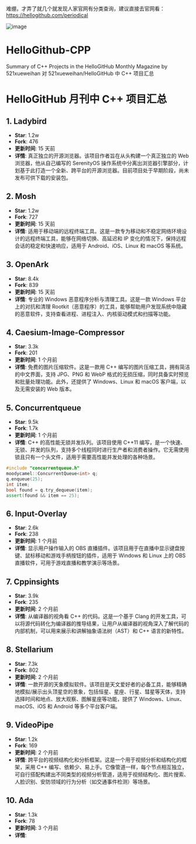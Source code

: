 难绷，才弄了就几个就发现人家官网有分类查询，建议直接去官网看：https://hellogithub.com/periodical

![image](https://github.com/user-attachments/assets/81b6b133-d80e-4470-915d-ec260c2d8749)


# HelloGithub-CPP
Summary of C++ Projects in the HelloGitHub Monthly Magazine by 521xueweihan
对 521xueweihan/HelloGitHub 中 C++ 项目汇总 

# HelloGitHub 月刊中 C++ 项目汇总
## 1. Ladybird
- **Star**: 1.2w
- **Fork**: 476
- **更新时间**: 15 天前
- **详情**: 真正独立的开源浏览器。该项目作者旨在从头构建一个真正独立的 Web 浏览器，他从自己编写的 SerenityOS 操作系统中分离出浏览器引擎部分，计划基于此打造一个全新、跨平台的开源浏览器。目前项目处于早期阶段，尚未发布可供下载的安装包。
## 2. Mosh
- **Star**: 1.2w
- **Fork**: 727
- **更新时间**: 15 天前
- **详情**: 适用于移动端的远程终端工具。这是一款专为移动和不稳定网络环境设计的远程终端工具，能够在网络切换、高延迟和 IP 变化的情况下，保持远程会话的稳定和快速响应，适用于 Android、iOS、Linux 和 macOS 等系统。
## 3. OpenArk
- **Star**: 8.4k
- **Fork**: 839
- **更新时间**: 15 天前
- **详情**: 专业的 Windows 恶意程序分析与清理工具。这是一款 Windows 平台上的对抗和清理 Rootkit（恶意程序）的工具，能够帮助用户发现系统中隐藏的恶意软件，支持查看进程、进程注入、内核驱动模式和扫描等功能。
## 4. Caesium-Image-Compressor
- **Star**: 3.3k
- **Fork**: 201
- **更新时间**: 1 个月前
- **详情**: 免费的图片压缩软件。这是一款用 C++ 编写的图片压缩工具，拥有简洁的中文界面，支持 JPG、PNG 和 WebP 格式的无损压缩，同时具备实时预览和批量处理功能。此外，还提供了 Windows、Linux 和 macOS 客户端，以及无需安装的 Web 版本。
## 5. Concurrentqueue
- **Star**: 9.5k
- **Fork**: 1.7k
- **更新时间**: 1 个月前
- **详情**: C++ 的高性能无锁并发队列。该项目使用 C++11 编写，是一个快速、无锁、并发的队列，支持多个线程同时进行生产者和消费者操作。它无需使用锁且只有一个头文件，适用于需要高性能并发处理的各种场景。
```cpp
#include "concurrentqueue.h"
moodycamel::ConcurrentQueue<int> q;
q.enqueue(25);
int item;
bool found = q.try_dequeue(item);
assert(found && item == 25);
```
## 6. Input-Overlay
- **Star**: 2.6k
- **Fork**: 238
- **更新时间**: 1 个月前
- **详情**: 显示用户操作输入的 OBS 直播插件。该项目用于在直播中显示键盘按键、鼠标移动和游戏手柄按钮的插件，适用于 Windows 和 Linux 上的 OBS 直播软件，可用于游戏直播和教学演示等场景。
## 7. Cppinsights
- **Star**: 3.9k
- **Fork**: 235
- **更新时间**: 2 个月前
- **详情**: 从编译器的视角看 C++ 的代码。这是一个基于 Clang 的开发工具，可以将源代码转化为编译器的推导结果，让用户从编译器的视角深入了解代码的内部机制，可以用来展示和讲解抽象语法树（AST）和 C++ 语言的新特性。
## 8. Stellarium
- **Star**: 7.3k
- **Fork**: 802
- **更新时间**: 2 个月前
- **详情**: 一款开源的天象模拟软件。该项目是天文爱好者的必备工具，能够精确地模拟/展示出头顶星空的景象，包括恒星、星座、行星、彗星等天体，支持选择时间和地点、放大观察、图解星座等功能，提供了 Windows、Linux、macOS、iOS 和 Android 等多个平台客户端。
## 9. VideoPipe
- **Star**: 1.2k
- **Fork**: 169
- **更新时间**: 2 个月前
- **详情**: 跨平台的视频结构化和分析框架。这是一个用于视频分析和结构化的框架，采用 C++ 编写、依赖少、易上手。它像管道一样，每个节点相互独立，可自行搭配构建出不同类型的视频分析管道，适用于视频结构化、图片搜索、人脸识别、安防领域的行为分析（如交通事件检测）等场景。
## 10. Ada
- **Star**: 1.3k
- **Fork**: 78
- **更新时间**: 3 个月前
- **详情**:

